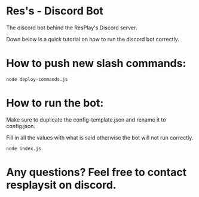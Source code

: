 # Res's - Discord Bot

The discord bot behind the ResPlay's Discord server.

Down below is a quick tutorial on how to run the discord bot correctly.

# How to push new slash commands:

```node deploy-commands.js```

# How to run the bot:

Make sure to duplicate the config-template.json and rename it to config.json.

Fill in all the values with what is said otherwise the bot will not run correctly.

```node index.js```

# Any questions? Feel free to contact resplaysit on discord.
